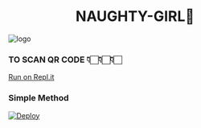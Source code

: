 <h1 align="center"><b> NAUGHTY-GIRL🔞  </b></h1>

![logo](https://i.ibb.co/Tr20bTv/images-3.jpg) 

### TO SCAN QR CODE 👇🏻👇🏻👇🏻

[Run on Repl.it](https://replit.com/@BenMonster/Naughty-girl-1?v=1)











### Simple Method
  
[![Deploy](https://www.herokucdn.com/deploy/button.svg)](https://heroku.com/deploy?template=https://github.com/Ben-Monster/Naughty-girl.git)

     


